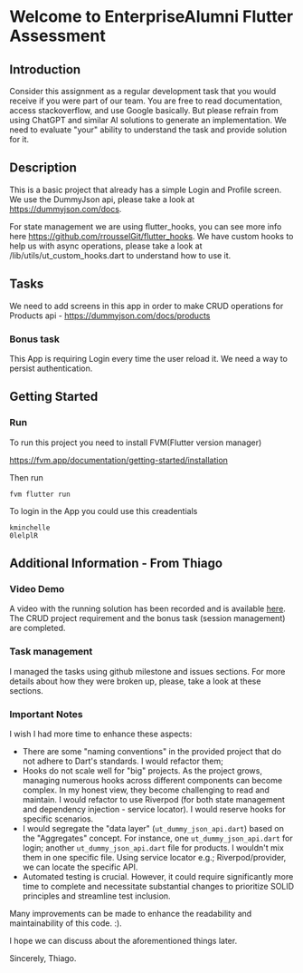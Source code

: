 # Welcome to EnterpriseAlumni Flutter Assessment

## Introduction

Consider this assignment as a regular development task that you would receive if you were part of our team. You are free to read documentation, access stackoverflow, and use Google basically. But please refrain from using ChatGPT and similar AI solutions to generate an implementation. We need to evaluate "your" ability to understand the task and provide solution for it.

## Description

This is a basic project that already has a simple Login and Profile screen. We use the DummyJson api, please take a look at https://dummyjson.com/docs.

For state management we are using flutter_hooks, you can see more info here https://github.com/rrousselGit/flutter_hooks.
We have custom hooks to help us with async operations, please take a look at /lib/utils/ut_custom_hooks.dart to understand how to use it.

## Tasks

We need to add screens in this app in order to make CRUD operations for Products api - https://dummyjson.com/docs/products

### Bonus task

This App is requiring Login every time the user reload it. We need a way to persist authentication.

## Getting Started

### Run

To run this project you need to install FVM(Flutter version manager)

https://fvm.app/documentation/getting-started/installation

Then run

```
fvm flutter run
```

To login in the App you could use this creadentials

```
kminchelle
0lelplR
```

## Additional Information - From Thiago

### Video Demo

A video with the running solution has been recorded and is available [here](https://www.loom.com/share/5fc1d876609748bfb0586d07c1c43854). The CRUD project requirement and the bonus task (session management) are completed.

### Task management

I managed the tasks using github milestone and issues sections. For more details about how they were broken up, please, take a look at these sections.

### Important Notes

I wish I had more time to enhance these aspects:

- There are some "naming conventions" in the provided project that do not adhere to Dart's standards. I would refactor them;
- Hooks do not scale well for "big" projects. As the project grows, managing numerous hooks across different components can become complex. In my honest view, they become challenging to read and maintain. I would refactor to use Riverpod (for both state management and dependency injection - service locator). I would reserve hooks for specific scenarios.
- I would segregate the "data layer" (`ut_dummy_json_api.dart`) based on the "Aggregates" concept. For instance, one `ut_dummy_json_api.dart` for login; another `ut_dummy_json_api.dart` file for products. I wouldn't mix them in one specific file. Using service locator e.g.; Riverpod/provider, we can locate the specific API.
- Automated testing is crucial. However, it could require significantly more time to complete and necessitate substantial changes to prioritize SOLID principles and streamline test inclusion.

Many improvements can be made to enhance the readability and maintainability of this code. :).

I hope we can discuss about the aforementioned things later.

Sincerely,
Thiago.
